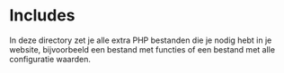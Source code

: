 # Includes

In deze directory zet je alle extra PHP bestanden die je nodig hebt in je website, bijvoorbeeld een bestand met functies of een bestand met alle configuratie waarden.



